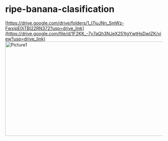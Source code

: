 # ripe-banana-clasification
[https://drive.google.com/drive/folders/1_I7iuJNn_SmWz-FwxipE0jTBI22RN372?usp=drive_link](https://drive.google.com/file/d/1F2KK_-7y7aQh3NJeX251tgYwtHsDwIZK/view?usp=drive_link)
<img width="554" height="303" alt="Picture1" src="https://github.com/user-attachments/assets/6a5d1b6c-a39b-496d-a2cb-91938311babc" />
